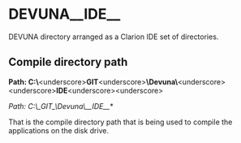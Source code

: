 # DEVUNA__IDE__
DEVUNA directory arranged as a Clarion IDE set of directories.

## Compile directory path

**Path: C:\\**&lt;underscore&gt;**GIT**&lt;underscore&gt;**\\Devuna\\**&lt;underscore&gt;&lt;underscore&gt;**IDE**&lt;underscore&gt;&lt;underscore&gt;

**Path: C:\\\_GIT*\_\\Devuna\\\_\_IDE\_\_**

That is the compile directory path that is being used to compile the applications on the disk drive.
